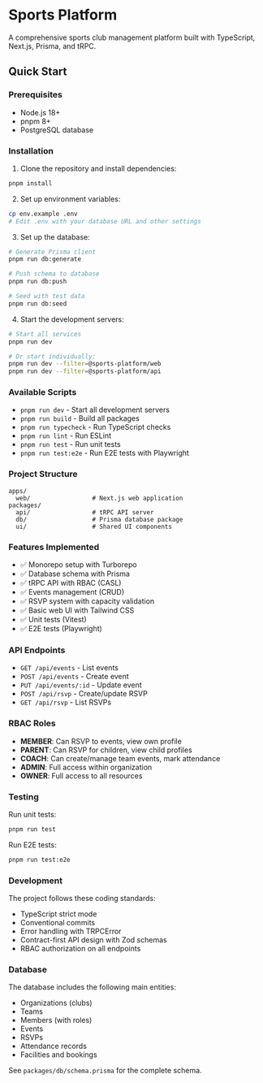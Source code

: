 # Sports Platform

A comprehensive sports club management platform built with TypeScript, Next.js, Prisma, and tRPC.

## Quick Start

### Prerequisites

- Node.js 18+ 
- pnpm 8+
- PostgreSQL database

### Installation

1. Clone the repository and install dependencies:
```bash
pnpm install
```

2. Set up environment variables:
```bash
cp env.example .env
# Edit .env with your database URL and other settings
```

3. Set up the database:
```bash
# Generate Prisma client
pnpm run db:generate

# Push schema to database
pnpm run db:push

# Seed with test data
pnpm run db:seed
```

4. Start the development servers:
```bash
# Start all services
pnpm run dev

# Or start individually:
pnpm run dev --filter=@sports-platform/web
pnpm run dev --filter=@sports-platform/api
```

### Available Scripts

- `pnpm run dev` - Start all development servers
- `pnpm run build` - Build all packages
- `pnpm run typecheck` - Run TypeScript checks
- `pnpm run lint` - Run ESLint
- `pnpm run test` - Run unit tests
- `pnpm run test:e2e` - Run E2E tests with Playwright

### Project Structure

```
apps/
  web/                 # Next.js web application
packages/
  api/                 # tRPC API server
  db/                  # Prisma database package
  ui/                  # Shared UI components
```

### Features Implemented

- ✅ Monorepo setup with Turborepo
- ✅ Database schema with Prisma
- ✅ tRPC API with RBAC (CASL)
- ✅ Events management (CRUD)
- ✅ RSVP system with capacity validation
- ✅ Basic web UI with Tailwind CSS
- ✅ Unit tests (Vitest)
- ✅ E2E tests (Playwright)

### API Endpoints

- `GET /api/events` - List events
- `POST /api/events` - Create event
- `PUT /api/events/:id` - Update event
- `POST /api/rsvp` - Create/update RSVP
- `GET /api/rsvp` - List RSVPs

### RBAC Roles

- **MEMBER**: Can RSVP to events, view own profile
- **PARENT**: Can RSVP for children, view child profiles
- **COACH**: Can create/manage team events, mark attendance
- **ADMIN**: Full access within organization
- **OWNER**: Full access to all resources

### Testing

Run unit tests:
```bash
pnpm run test
```

Run E2E tests:
```bash
pnpm run test:e2e
```

### Development

The project follows these coding standards:
- TypeScript strict mode
- Conventional commits
- Error handling with TRPCError
- Contract-first API design with Zod schemas
- RBAC authorization on all endpoints

### Database

The database includes the following main entities:
- Organizations (clubs)
- Teams
- Members (with roles)
- Events
- RSVPs
- Attendance records
- Facilities and bookings

See `packages/db/schema.prisma` for the complete schema.
